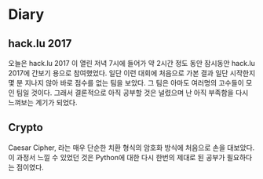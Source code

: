# Diary  

## hack.lu 2017  
  
오늘은 hack.lu 2017 이 열린 저녁 7시에 들어가 약 2시간 정도 동안 잠시동안 hack.lu 2017에 간보기 용으로 참여했었다. 일단 이런 대회에 처음으로 가본 결과 일단 시작한지 몇 분 지나지 않아 바로 점수를 없는 팀을 보았다. 그 팀은 아마도 여러명의 고수들이 모인 팀일 것이다. 그래서 결론적으로 아직 공부할 것은 널렸으며 난 아직 부족함을 다시 느껴보는 계기가 되었다.  
  
## Crypto  
  
Caesar Cipher, 라는 매우 단순한 치환 형식의 암호화 방식에 처음으로 손을 대보았다. 이 과정서 느낄 수 있었던 것은 Python에 대한 다시 한번의 제대로 된 공부가 필요하다는 점이였다.  
